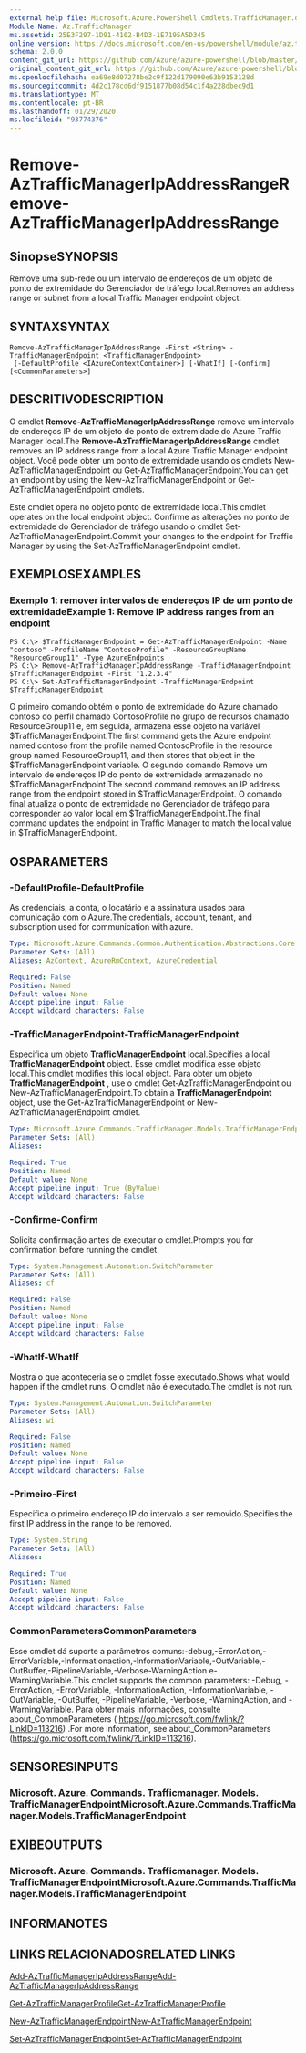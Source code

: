 ```yaml
---
external help file: Microsoft.Azure.PowerShell.Cmdlets.TrafficManager.dll-Help.xml
Module Name: Az.TrafficManager
ms.assetid: 25E3F297-1D91-4102-B4D3-1E7195A5D345
online version: https://docs.microsoft.com/en-us/powershell/module/az.trafficmanager/remove-aztrafficmanagerIpAddressRange
schema: 2.0.0
content_git_url: https://github.com/Azure/azure-powershell/blob/master/src/TrafficManager/TrafficManager/help/Remove-AzTrafficManagerIpAddressRange.md
original_content_git_url: https://github.com/Azure/azure-powershell/blob/master/src/TrafficManager/TrafficManager/help/Remove-AzTrafficManagerIpAddressRange.md
ms.openlocfilehash: ea69e8d07278be2c9f122d179090e63b9153128d
ms.sourcegitcommit: 4d2c178cd6df9151877b08d54c1f4a228dbec9d1
ms.translationtype: MT
ms.contentlocale: pt-BR
ms.lasthandoff: 01/29/2020
ms.locfileid: "93774376"
---
```

# <span data-ttu-id="ad787-101">Remove-AzTrafficManagerIpAddressRange</span><span class="sxs-lookup"><span data-stu-id="ad787-101">Remove-AzTrafficManagerIpAddressRange</span></span>

## <span data-ttu-id="ad787-102">Sinopse</span><span class="sxs-lookup"><span data-stu-id="ad787-102">SYNOPSIS</span></span>
<span data-ttu-id="ad787-103">Remove uma sub-rede ou um intervalo de endereços de um objeto de ponto de extremidade do Gerenciador de tráfego local.</span><span class="sxs-lookup"><span data-stu-id="ad787-103">Removes an address range or subnet from a local Traffic Manager endpoint object.</span></span>

## <span data-ttu-id="ad787-104">SYNTAX</span><span class="sxs-lookup"><span data-stu-id="ad787-104">SYNTAX</span></span>

```
Remove-AzTrafficManagerIpAddressRange -First <String> -TrafficManagerEndpoint <TrafficManagerEndpoint>
 [-DefaultProfile <IAzureContextContainer>] [-WhatIf] [-Confirm] [<CommonParameters>]
```

## <span data-ttu-id="ad787-105">DESCRITIVO</span><span class="sxs-lookup"><span data-stu-id="ad787-105">DESCRIPTION</span></span>
<span data-ttu-id="ad787-106">O cmdlet **Remove-AzTrafficManagerIpAddressRange** remove um intervalo de endereços IP de um objeto de ponto de extremidade do Azure Traffic Manager local.</span><span class="sxs-lookup"><span data-stu-id="ad787-106">The **Remove-AzTrafficManagerIpAddressRange** cmdlet removes an IP address range from a local Azure Traffic Manager endpoint object.</span></span>
<span data-ttu-id="ad787-107">Você pode obter um ponto de extremidade usando os cmdlets New-AzTrafficManagerEndpoint ou Get-AzTrafficManagerEndpoint.</span><span class="sxs-lookup"><span data-stu-id="ad787-107">You can get an endpoint by using the New-AzTrafficManagerEndpoint or Get-AzTrafficManagerEndpoint cmdlets.</span></span>

<span data-ttu-id="ad787-108">Este cmdlet opera no objeto ponto de extremidade local.</span><span class="sxs-lookup"><span data-stu-id="ad787-108">This cmdlet operates on the local endpoint object.</span></span>
<span data-ttu-id="ad787-109">Confirme as alterações no ponto de extremidade do Gerenciador de tráfego usando o cmdlet Set-AzTrafficManagerEndpoint.</span><span class="sxs-lookup"><span data-stu-id="ad787-109">Commit your changes to the endpoint for Traffic Manager by using the Set-AzTrafficManagerEndpoint cmdlet.</span></span>

## <span data-ttu-id="ad787-110">EXEMPLOS</span><span class="sxs-lookup"><span data-stu-id="ad787-110">EXAMPLES</span></span>

### <span data-ttu-id="ad787-111">Exemplo 1: remover intervalos de endereços IP de um ponto de extremidade</span><span class="sxs-lookup"><span data-stu-id="ad787-111">Example 1: Remove IP address ranges from an endpoint</span></span>
```
PS C:\> $TrafficManagerEndpoint = Get-AzTrafficManagerEndpoint -Name "contoso" -ProfileName "ContosoProfile" -ResourceGroupName "ResourceGroup11" -Type AzureEndpoints
PS C:\> Remove-AzTrafficManagerIpAddressRange -TrafficManagerEndpoint $TrafficManagerEndpoint -First "1.2.3.4"
PS C:\> Set-AzTrafficManagerEndpoint -TrafficManagerEndpoint $TrafficManagerEndpoint
```

<span data-ttu-id="ad787-112">O primeiro comando obtém o ponto de extremidade do Azure chamado contoso do perfil chamado ContosoProfile no grupo de recursos chamado ResourceGroup11 e, em seguida, armazena esse objeto na variável $TrafficManagerEndpoint.</span><span class="sxs-lookup"><span data-stu-id="ad787-112">The first command gets the Azure endpoint named contoso from the profile named ContosoProfile in the resource group named ResourceGroup11, and then stores that object in the $TrafficManagerEndpoint variable.</span></span>
<span data-ttu-id="ad787-113">O segundo comando Remove um intervalo de endereços IP do ponto de extremidade armazenado no $TrafficManagerEndpoint.</span><span class="sxs-lookup"><span data-stu-id="ad787-113">The second command removes an IP address range from the endpoint stored in $TrafficManagerEndpoint.</span></span>
<span data-ttu-id="ad787-114">O comando final atualiza o ponto de extremidade no Gerenciador de tráfego para corresponder ao valor local em $TrafficManagerEndpoint.</span><span class="sxs-lookup"><span data-stu-id="ad787-114">The final command updates the endpoint in Traffic Manager to match the local value in $TrafficManagerEndpoint.</span></span>

## <span data-ttu-id="ad787-115">OS</span><span class="sxs-lookup"><span data-stu-id="ad787-115">PARAMETERS</span></span>

### <span data-ttu-id="ad787-116">-DefaultProfile</span><span class="sxs-lookup"><span data-stu-id="ad787-116">-DefaultProfile</span></span>
<span data-ttu-id="ad787-117">As credenciais, a conta, o locatário e a assinatura usados para comunicação com o Azure.</span><span class="sxs-lookup"><span data-stu-id="ad787-117">The credentials, account, tenant, and subscription used for communication with azure.</span></span>

```yaml
Type: Microsoft.Azure.Commands.Common.Authentication.Abstractions.Core.IAzureContextContainer
Parameter Sets: (All)
Aliases: AzContext, AzureRmContext, AzureCredential

Required: False
Position: Named
Default value: None
Accept pipeline input: False
Accept wildcard characters: False
```

### <span data-ttu-id="ad787-118">-TrafficManagerEndpoint</span><span class="sxs-lookup"><span data-stu-id="ad787-118">-TrafficManagerEndpoint</span></span>
<span data-ttu-id="ad787-119">Especifica um objeto **TrafficManagerEndpoint** local.</span><span class="sxs-lookup"><span data-stu-id="ad787-119">Specifies a local **TrafficManagerEndpoint** object.</span></span>
<span data-ttu-id="ad787-120">Esse cmdlet modifica esse objeto local.</span><span class="sxs-lookup"><span data-stu-id="ad787-120">This cmdlet modifies this local object.</span></span>
<span data-ttu-id="ad787-121">Para obter um objeto **TrafficManagerEndpoint** , use o cmdlet Get-AzTrafficManagerEndpoint ou New-AzTrafficManagerEndpoint.</span><span class="sxs-lookup"><span data-stu-id="ad787-121">To obtain a **TrafficManagerEndpoint** object, use the Get-AzTrafficManagerEndpoint or New-AzTrafficManagerEndpoint cmdlet.</span></span>

```yaml
Type: Microsoft.Azure.Commands.TrafficManager.Models.TrafficManagerEndpoint
Parameter Sets: (All)
Aliases:

Required: True
Position: Named
Default value: None
Accept pipeline input: True (ByValue)
Accept wildcard characters: False
```

### <span data-ttu-id="ad787-122">-Confirme</span><span class="sxs-lookup"><span data-stu-id="ad787-122">-Confirm</span></span>
<span data-ttu-id="ad787-123">Solicita confirmação antes de executar o cmdlet.</span><span class="sxs-lookup"><span data-stu-id="ad787-123">Prompts you for confirmation before running the cmdlet.</span></span>

```yaml
Type: System.Management.Automation.SwitchParameter
Parameter Sets: (All)
Aliases: cf

Required: False
Position: Named
Default value: None
Accept pipeline input: False
Accept wildcard characters: False
```

### <span data-ttu-id="ad787-124">-WhatIf</span><span class="sxs-lookup"><span data-stu-id="ad787-124">-WhatIf</span></span>
<span data-ttu-id="ad787-125">Mostra o que aconteceria se o cmdlet fosse executado.</span><span class="sxs-lookup"><span data-stu-id="ad787-125">Shows what would happen if the cmdlet runs.</span></span> <span data-ttu-id="ad787-126">O cmdlet não é executado.</span><span class="sxs-lookup"><span data-stu-id="ad787-126">The cmdlet is not run.</span></span>

```yaml
Type: System.Management.Automation.SwitchParameter
Parameter Sets: (All)
Aliases: wi

Required: False
Position: Named
Default value: None
Accept pipeline input: False
Accept wildcard characters: False
```

### <span data-ttu-id="ad787-127">-Primeiro</span><span class="sxs-lookup"><span data-stu-id="ad787-127">-First</span></span>
<span data-ttu-id="ad787-128">Especifica o primeiro endereço IP do intervalo a ser removido.</span><span class="sxs-lookup"><span data-stu-id="ad787-128">Specifies the first IP address in the range to be removed.</span></span>

```yaml
Type: System.String
Parameter Sets: (All)
Aliases:

Required: True
Position: Named
Default value: None
Accept pipeline input: False
Accept wildcard characters: False
```

### <span data-ttu-id="ad787-129">CommonParameters</span><span class="sxs-lookup"><span data-stu-id="ad787-129">CommonParameters</span></span>
<span data-ttu-id="ad787-130">Esse cmdlet dá suporte a parâmetros comuns:-debug,-ErrorAction,-ErrorVariable,-Informationaction,-InformationVariable,-OutVariable,-OutBuffer,-PipelineVariable,-Verbose-WarningAction e-WarningVariable.</span><span class="sxs-lookup"><span data-stu-id="ad787-130">This cmdlet supports the common parameters: -Debug, -ErrorAction, -ErrorVariable, -InformationAction, -InformationVariable, -OutVariable, -OutBuffer, -PipelineVariable, -Verbose, -WarningAction, and -WarningVariable.</span></span> <span data-ttu-id="ad787-131">Para obter mais informações, consulte about_CommonParameters ( https://go.microsoft.com/fwlink/?LinkID=113216) .</span><span class="sxs-lookup"><span data-stu-id="ad787-131">For more information, see about_CommonParameters (https://go.microsoft.com/fwlink/?LinkID=113216).</span></span>

## <span data-ttu-id="ad787-132">SENSORES</span><span class="sxs-lookup"><span data-stu-id="ad787-132">INPUTS</span></span>

### <span data-ttu-id="ad787-133">Microsoft. Azure. Commands. Trafficmanager. Models. TrafficManagerEndpoint</span><span class="sxs-lookup"><span data-stu-id="ad787-133">Microsoft.Azure.Commands.TrafficManager.Models.TrafficManagerEndpoint</span></span>

## <span data-ttu-id="ad787-134">EXIBE</span><span class="sxs-lookup"><span data-stu-id="ad787-134">OUTPUTS</span></span>

### <span data-ttu-id="ad787-135">Microsoft. Azure. Commands. Trafficmanager. Models. TrafficManagerEndpoint</span><span class="sxs-lookup"><span data-stu-id="ad787-135">Microsoft.Azure.Commands.TrafficManager.Models.TrafficManagerEndpoint</span></span>

## <span data-ttu-id="ad787-136">INFORMA</span><span class="sxs-lookup"><span data-stu-id="ad787-136">NOTES</span></span>

## <span data-ttu-id="ad787-137">LINKS RELACIONADOS</span><span class="sxs-lookup"><span data-stu-id="ad787-137">RELATED LINKS</span></span>

[<span data-ttu-id="ad787-138">Add-AzTrafficManagerIpAddressRange</span><span class="sxs-lookup"><span data-stu-id="ad787-138">Add-AzTrafficManagerIpAddressRange</span></span>](./Add-AzTrafficManagerIpAddressRange.md)

[<span data-ttu-id="ad787-139">Get-AzTrafficManagerProfile</span><span class="sxs-lookup"><span data-stu-id="ad787-139">Get-AzTrafficManagerProfile</span></span>](./Get-AzTrafficManagerEndpoint.md)

[<span data-ttu-id="ad787-140">New-AzTrafficManagerEndpoint</span><span class="sxs-lookup"><span data-stu-id="ad787-140">New-AzTrafficManagerEndpoint</span></span>](./New-AzTrafficManagerEndpoint.md)

[<span data-ttu-id="ad787-141">Set-AzTrafficManagerEndpoint</span><span class="sxs-lookup"><span data-stu-id="ad787-141">Set-AzTrafficManagerEndpoint</span></span>](./Set-AzTrafficManagerEndpoint.md)
